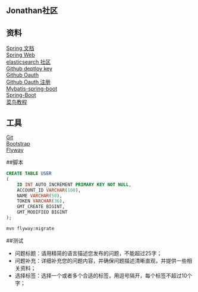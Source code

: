 ## Jonathan社区

## 资料
[Spring 文档](https://spring.io/guides)  
[Spring Web](https://spring.io/guides/gs/serving-web-content/)  
[elasticsearch 社区](https://elasticsearch.cn/explore)  
[Github deptloy key](https://help.github.com/cn/github/authenticating-to-github/adding-a-new-ssh-key-to-your-github-account)  
[Github Oauth](https://developer.github.com/apps/building-oauth-apps/creating-an-oauth-app/)  
[Github Oauth 注册](https://developer.github.com/apps/building-oauth-apps/authorizing-oauth-apps/)  
[Mybatis-spring-boot](http://mybatis.org/spring-boot-starter/mybatis-spring-boot-autoconfigure/)  
[Spring-Boot](https://docs.spring.io/spring-boot/docs/2.0.0.RC1/reference/htmlsingle/#boot-features-embedded-database-support)  
[菜鸟教程](https://www.runoob.com/mysql/mysql-tutorial.html)

## 工具
[Git](https://git-scm.com/download)  
[Bootstrap](https://v3.boo\tcss.com/components/)  
[Flyway](https://flywaydb.org/getstarted/firststeps/maven)

##脚本
```sql
CREATE TABLE USER
(
    ID INT AUTO_INCREMENT PRIMARY KEY NOT NULL,
    ACCOUNT_ID VARCHAR(100),
    NAME VARCHAR(50),
    TOKEN VARCHAR(36),
    GMT_CREATE BIGINT,
    GMT_MODIFIED BIGINT
);
```
```bash
mvn flyway:migrate
```

##测试
* 问题标题：请用精简的语言描述您发布的问题，不能超过25字；
* 问题补充：详细补充您的问题内容，并确保问题描述清晰直观，并提供一些相关资料；
* 选择标签：选择一个或者多个合适的标签，用逗号隔开，每个标签不超过10个字；
